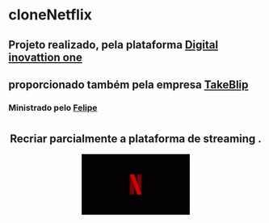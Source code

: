 # cloneNetflix

##  Projeto realizado, pela plataforma [Digital inovattion one](https://www.dio.me/sign-in)
##  proporcionado também pela empresa [TakeBlip](https://digital.take.net/conversas-inteligentes/?utm_source=Google&utm_medium=cpc&utm_term=take%20blip&utm_campaign=SEMB_Take-Blip-geral%20%28b-p-e%29&hsa_acc=2783574544&hsa_kw=take%20blip&hsa_ve=3&hsa_ad=540247450279&hsa_net=adwords&hsa_mt=e&hsa_cam=12320816312&hsa_src=g&hsa_tgt=aud-1185638250910:kwd-809239209550&hsa_grp=117951638579&utm_id=go_cmp-12320816312_adg-117951638579_ad-540247450279_aud-1185638250910:kwd-809239209550_dev-c_ext-_prd-_sig-Cj0KCQiA3fiPBhCCARIsAFQ8QzUK9oFNU3VTDrnG4IwPB03wv4-6UnaW3AoTH0sdf47ihEUJ8yAi_E4aAmvpEALw_wcB&gclid=Cj0KCQiA3fiPBhCCARIsAFQ8QzUK9oFNU3VTDrnG4IwPB03wv4-6UnaW3AoTH0sdf47ihEUJ8yAi_E4aAmvpEALw_wcB)

### Ministrado pelo [Felipe](https://github.com/felipeAguiarCode)

#


<div align="center">
  <h2> Recriar parcialmente a plataforma de streaming .</h2> <img height="120" src= "https://github.com/LeandroDukievicz/LeandroDukievicz/blob/main/logon.gif"/>
  </div>

